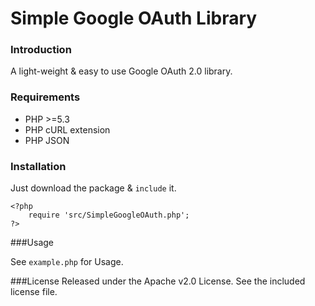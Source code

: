 # Simple Google OAuth Library


### Introduction

A light-weight & easy to use Google OAuth 2.0 library.


### Requirements

 - PHP >=5.3
 - PHP cURL extension
 - PHP JSON

### Installation
Just download the package & `include` it.

    <?php
        require 'src/SimpleGoogleOAuth.php';
    ?>

###Usage

See `example.php` for Usage.

###License
Released under the Apache v2.0 License. See the included license file.